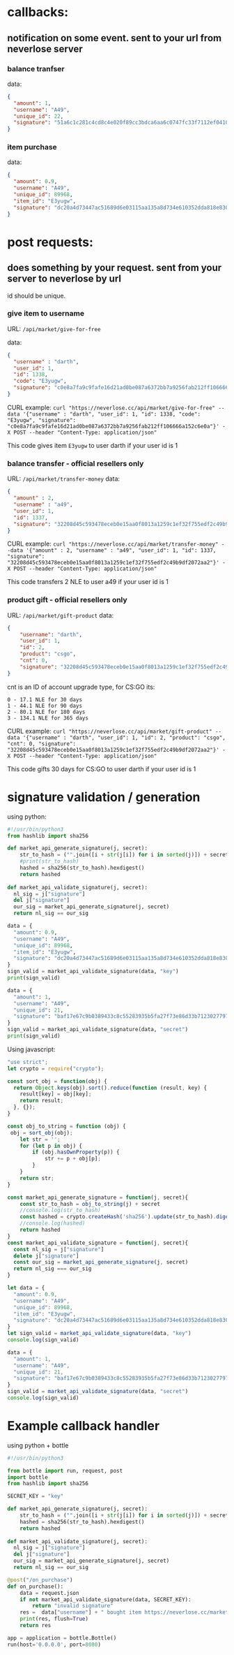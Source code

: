 
# callbacks:
## notification on some event. sent to your url from neverlose server

### balance tranfser
data:
```json
{
  "amount": 1,
  "username": "A49",
  "unique_id": 22,
  "signature": "51a6c1c281c4cd8c4e020f89cc3bdca6aa6c0747fc33f7112ef041064bd864a2"
}
```

### item purchase
data:
```json
{
  "amount": 0.9,
  "username": "A49",
  "unique_id": 89968,
  "item_id": "E3yugw",
  "signature": "dc20a4d73447ac51689d6e03115aa135a8d734e610352dda818e830e70a60560"
}
```


# post requests:
## does something by your request. sent from your server to neverlose by url
id should be unique.

### give item to username
URL: `/api/market/give-for-free`

data:
```json
{
  "username" : "darth", 
  "user_id": 1, 
  "id": 1338, 
  "code": "E3yugw", 
  "signature": "c0e8a7fa9c9fafe16d21ad0be087a6372bb7a9256fab212ff106666a152c6e0a"
}
```
CURL example:
`curl "https://neverlose.cc/api/market/give-for-free" --data '{"username" : "darth", "user_id": 1, "id": 1338, "code": "E3yugw", "signature": "c0e8a7fa9c9fafe16d21ad0be087a6372bb7a9256fab212ff106666a152c6e0a"}' -X POST --header "Content-Type: application/json"`

This code gives item `E3yugw` to user darth if your user id is 1

### balance transfer - official resellers only
URL: `/api/market/transfer-money`
data:
```json
{
  "amount" : 2, 
  "username" : "a49", 
  "user_id": 1, 
  "id": 1337, 
  "signature": "32208d45c593478eceb0e15aa0f8013a1259c1ef32f755edf2c49b9df2072aa2"
}
```
CURL example:
`curl "https://neverlose.cc/api/market/transfer-money" --data '{"amount" : 2, "username" : "a49", "user_id": 1, "id": 1337, "signature": "32208d45c593478eceb0e15aa0f8013a1259c1ef32f755edf2c49b9df2072aa2"}' -X POST --header "Content-Type: application/json"`

This code transfers 2 NLE to user a49 if your user id is 1

### product gift - official resellers only
URL: `/api/market/gift-product`
data:
```json
{
    "username": "darth",
    "user_id": 1,
    "id": 2,
    "product": "csgo",
    "cnt": 0,
    "signature": "32208d45c593478eceb0e15aa0f8013a1259c1ef32f755edf2c49b9df2072aa2"
}
```
cnt is an ID of account upgrade type, for CS:GO its: 
```
0 - 17.1 NLE for 30 days
1 - 44.1 NLE for 90 days
2 - 80.1 NLE for 180 days
3 - 134.1 NLE for 365 days
```
CURL example:
`curl "https://neverlose.cc/api/market/gift-product" --data '{"username" : "darth", "user_id": 1, "id": 2, "product": "csgo", "cnt": 0, "signature": "32208d45c593478eceb0e15aa0f8013a1259c1ef32f755edf2c49b9df2072aa2"}' -X POST --header "Content-Type: application/json"`

This code gifts 30 days for CS:GO to user darth if your user id is 1


# signature validation / generation

using python:

```python
#!/usr/bin/python3
from hashlib import sha256

def market_api_generate_signature(j, secret):
    str_to_hash = ("".join([i + str(j[i]) for i in sorted(j)]) + secret).encode()
    #print(str_to_hash)
    hashed = sha256(str_to_hash).hexdigest()
    return hashed
    
def market_api_validate_signature(j, secret):
  nl_sig = j["signature"]
  del j["signature"]
  our_sig = market_api_generate_signature(j, secret)
  return nl_sig == our_sig

data = {
  "amount": 0.9,
  "username": "A49",
  "unique_id": 89968,
  "item_id": "E3yugw",
  "signature": "dc20a4d73447ac51689d6e03115aa135a8d734e610352dda818e830e70a60560"
}
sign_valid = market_api_validate_signature(data, "key")
print(sign_valid)

data = {
  "amount": 1,
  "username": "A49",
  "unique_id": 21,
  "signature": "baf17e67c9b0389433c8c55283935b5fa27f73e86d33b7123027797d6927f51b"
}
sign_valid = market_api_validate_signature(data, "secret")
print(sign_valid)
```

Using javascript:

```javascript
"use strict";
let crypto = require("crypto");

const sort_obj = function(obj) {
  return Object.keys(obj).sort().reduce(function (result, key) {
    result[key] = obj[key];
    return result;
  }, {});
}

const obj_to_string = function (obj) {
 obj = sort_obj(obj);
    let str = '';
    for (let p in obj) {
        if (obj.hasOwnProperty(p)) {
            str += p + obj[p];
        }
    }
    return str;
}

const market_api_generate_signature = function(j, secret){
    const str_to_hash = obj_to_string(j) + secret
    //console.log(str_to_hash)
    const hashed = crypto.createHash('sha256').update(str_to_hash).digest('hex');
    //console.log(hashed)
    return hashed
}
const market_api_validate_signature = function(j, secret){
  const nl_sig = j["signature"]
  delete j["signature"]
  const our_sig = market_api_generate_signature(j, secret)
  return nl_sig === our_sig
}

let data = {
  "amount": 0.9,
  "username": "A49",
  "unique_id": 89968,
  "item_id": "E3yugw",
  "signature": "dc20a4d73447ac51689d6e03115aa135a8d734e610352dda818e830e70a60560"
}
let sign_valid = market_api_validate_signature(data, "key")
console.log(sign_valid)

data = {
  "amount": 1,
  "username": "A49",
  "unique_id": 21,
  "signature": "baf17e67c9b0389433c8c55283935b5fa27f73e86d33b7123027797d6927f51b"
}
sign_valid = market_api_validate_signature(data, "secret")
console.log(sign_valid)
```


# Example callback handler
using python + bottle

```python
#!/usr/bin/python3

from bottle import run, request, post
import bottle
from hashlib import sha256

SECRET_KEY = "key"

def market_api_generate_signature(j, secret):
    str_to_hash = ("".join([i + str(j[i]) for i in sorted(j)]) + secret).encode()
    hashed = sha256(str_to_hash).hexdigest()
    return hashed
    
def market_api_validate_signature(j, secret):
  nl_sig = j["signature"]
  del j["signature"]
  our_sig = market_api_generate_signature(j, secret)
  return nl_sig == our_sig

@post("/on_purchase")
def on_purchase():
    data = request.json
    if not market_api_validate_signature(data, SECRET_KEY):
        return "invalid signature"
    res =  data["username"] + " bought item https://neverlose.cc/market/item?id=" + data["item_id"] 
    print(res, flush=True)
    return res    

app = application = bottle.Bottle()
run(host='0.0.0.0', port=8080)
```
